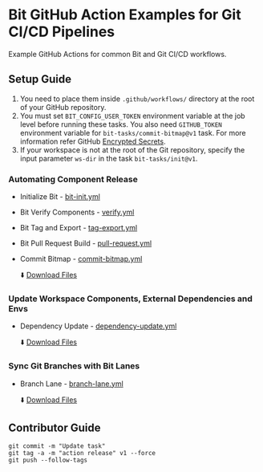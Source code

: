 # Bit GitHub Action Examples for Git CI/CD Pipelines
Example GitHub Actions for common Bit and Git CI/CD workflows.

## Setup Guide

1. You need to place them inside `.github/workflows/` directory at the root of your GitHub repository.
2. You must set `BIT_CONFIG_USER_TOKEN` environment variable at the job level before running these tasks. You also need `GITHUB_TOKEN` environment variable for `bit-tasks/commit-bitmap@v1` task. For more information refer GitHub [Encrypted Secrets](https://docs.github.com/en/actions/security-guides/encrypted-secrets).
3. If your workspace is not at the root of the Git repository, specify the input parameter `ws-dir` in the task `bit-tasks/init@v1`.

### Automating Component Release

- Initialize Bit - [bit-init.yml](/github-actions/bit-init.yml) 
- Bit Verify Components - [verify.yml](/github-actions/verify.yml)
- Bit Tag and Export - [tag-export.yml](/github-actions/tag-export.yml)
- Bit Pull Request Build - [pull-request.yml](/github-actions/pull-request.yml)
- Commit Bitmap - [commit-bitmap.yml](/github-actions/commit-bitmap.yml)

  :arrow_down: [Download Files](https://github.com/bit-tasks/github-action-examples/raw/main/downloads/automating-component-releases.zip)

### Update Workspace Components, External Dependencies and Envs

- Dependency Update - [dependency-update.yml](/github-actions/dependency-update.yml)

  :arrow_down: [Download Files](https://github.com/bit-tasks/github-action-examples/raw/main/downloads/dependency-update.zip)

### Sync Git Branches with Bit Lanes

- Branch Lane - [branch-lane.yml](/github-actions/branch-lane.yml)

  :arrow_down: [Download Files](https://github.com/bit-tasks/github-action-examples/raw/main/downloads/branch-lane.zip)

## Contributor Guide

```
git commit -m "Update task"
git tag -a -m "action release" v1 --force
git push --follow-tags
```

